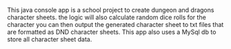 This java console app is a school project to create dungeon and dragons character sheets.
the logic will also calculate random dice rolls for the character you can then output the generated character sheet to txt files that are formatted
as DND character sheets.
This app also uses a MySql db  to store all character sheet data.

